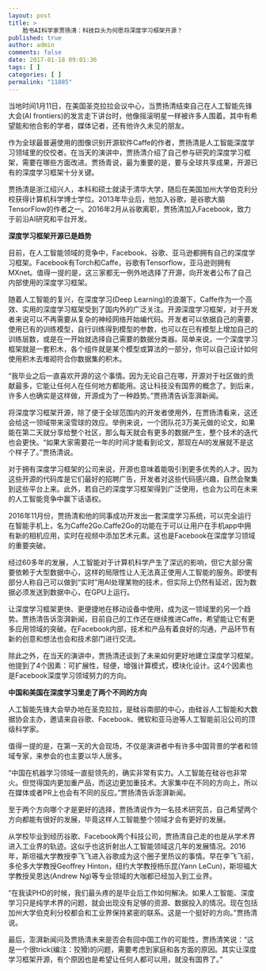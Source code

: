 ```yaml
---
layout: post
title: >
    脸书AI科学家贾扬清：科技巨头为何愿将深度学习框架开源？
published: true
author: admin
comments: false
date: 2017-01-18 09:01:36
tags: [ ]
categories: [ ]
permalink: "11085"
---
```

当地时间1月11日，在美国圣克拉拉会议中心，当贾扬清结束自己在人工智能先锋大会(AI frontiers)的发言走下讲台时，他像摇滚明星一样被许多人围着。其中有希望能和他合影的学者，媒体记者，还有他许久未见的朋友。

作为全球最普遍使用的图像识别开源软件Caffe的作者，贾扬清是人工智能深度学习领域里的佼佼者。在当天的演讲中，贾扬清介绍了自己参与研究的深度学习框架，需要在哪些方面改进。贾扬青说，最为重要的是，要与全球共享成果，开源已有的深度学习框架十分关键。

贾扬清是浙江绍兴人，本科和硕士就读于清华大学，随后在美国加州大学伯克利分校获得计算机科学博士学位。2013年毕业后，他加入谷歌，是谷歌大脑TensorFlow的作者之一。2016年2月从谷歌离职，贾扬清加入Facebook，致力于前沿AI研究和平台开发。

**深度学习框架开源已是趋势**

目前，在人工智能领域的竞争中，Facebook、谷歌、亚马逊都拥有自己的深度学习框架。Facebook有Torch和Caffe，谷歌有Tensorflow，亚马逊则拥有MXnet。值得一提的是，这三家都无一例外地选择了开源，向开发者公布了自己内部使用的深度学习框架。

随着人工智能的复兴，在深度学习(Deep Learning)的浪潮下，Caffe作为一个高效、实用的深度学习框架受到了国内外的广泛关注。开源深度学习框架，对于开发者来说可以不再需要从复杂的神经网络开始编代码。开发者可以依据自己的需要，使用已有的训练模型，自行训练得到模型的参数，也可以在已有模型上增加自己的训练层数，或是在一开始就选择自己需要的数据分类器。简单来说，一个深度学习框架就是一套积木，各个组件就是某个模型或算法的一部分，你可以自己设计如何使用积木去堆砌符合你数据集的积木。

“我毕业之后一直喜欢开源的这个事情。因为无论自己在哪，开源对于社区做的贡献最多，它能让任何人在任何地方都能用。这让科技没有国界的概念了。到后来，许多人也确实是这样做，开源成为了一种趋势。”贾扬清告诉澎湃新闻。

将深度学习框架开源，除了便于全球范围内的开发者使用外，在贾扬清看来，这还会给这一领域带来滚雪球的效应。举例来说，一个团队花3万美元做的论文，如果能在第二天就分享给整个社区，那么每天就会有更多的数据产生，整个技术的迭代也会更快。“如果大家需要花一年的时间才能看到论文，那现在AI的发展就不是这个样子了。”贾扬清说。

对于拥有深度学习框架的公司来说，开源也意味着能吸引到更多优秀的人才。因为这些开源的代码库是它们最好的招聘广告，开发者对这些代码感兴趣，自然会聚集到这些平台上来。此外，若自己的深度学习框架得到广泛使用，也会为公司在未来的人工智能竞争中赢下话语权。

2016年11月份，贾扬清和他的同事成功开发出一套深度学习系统，可以完全运行在智能手机上，名为Caffe2Go.Caffe2Go的功能在于可以让用户在手机app中拥有新的相机应用，实时在视频中添加艺术元素。这也是Facebook在深度学习领域的重要突破。

经过60多年的发展，人工智能对于计算机科学产生了深远的影响，但它大部分需要依赖于大型数据中心，这样的局限性让人无法真正使用人工智能的服务。即使有部分人称自己可以做到“实时”用AI处理某物的技术，但实际上仍然有延迟，因为数据必须发送到数据中心，在GPU上运行。

让深度学习框架更快、更便捷地在移动设备中使用，成为这一领域里的另一个趋势。贾扬清告诉澎湃新闻，目前自己的工作还在继续推进Caffe，希望能让它有更多应用领域的突破。在Facebook内部，技术和产品有着良好的沟通，产品环节有新的创意和想法也会和技术部门进行交流。

除此之外，在当天的演讲中，贾扬清还谈到了未来如何更好地建立深度学习框架。他提到了4个因素：可扩展性，轻便，增强计算模式，模块化设计。这4个因素也是Facebook深度学习领域努力的方向。

**中国和美国在深度学习里走了两个不同的方向**

人工智能先锋大会举办地在圣克拉拉，是硅谷南部的中心，由硅谷人工智能和大数据协会主办，邀请来自谷歌、Facebook、微软和亚马逊等人工智能前沿公司的顶级科学家。

值得一提的是，在第一天的大会现场，不仅是演讲者中有许多中国背景的学者和领域专家，来参会的也主要以华人居多。

“中国在机器学习领域一直挺领先的，确实非常有实力。人工智能在硅谷也非常火。但觉得国内更加重产品，而这边更加重技术。大家集中在不同的方向上，所以在媒体或者PR上也会有不同的反应。”贾扬清告诉澎湃新闻。

至于两个方向哪个才是更好的选择，贾扬清说作为一名技术研究员，自己希望两个方向都能有很好的发展，毕竟这样人工智能整个领域才会有更好的发展。

从学校毕业到经历谷歌、Facebook两个科技公司，贾扬清自己走的也是从学术界进入工业界的轨迹。这似乎也这折射出人工智能领域这几年的发展情况。2016年，斯坦福大学教授李飞飞进入谷歌成为这个圈子里热议的事情。早在李飞飞前，多伦多大学教授Geoffrey Hinton，纽约大学教授杨乐昆(Yann LeCun)，斯坦福大学教授吴恩达(Andrew Ng)等专业领域的大咖都已经加入到工业界。

“在我读PHD的时候，我们最头疼的是毕业后工作如何解决。如果人工智能、深度学习只是纯学术界的问题，就会出现没有足够的资源、数据投入的情况。现在包括加州大学伯克利分校都会和工业界保持紧密的联系。这是一个挺好的方向。”贾扬清说。

最后，澎湃新闻问及贾扬清未来是否会有回中国工作的可能性，贾扬清笑说：“这是一个很trick(编注：狡猾)的问题，需要考虑到家庭和各方面的原因。其实让深度学习框架开源，有个原因也是希望让任何人都可以用，就没有国界了。”